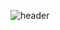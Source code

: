![header](https://capsule-render.vercel.app/api?type=Rect&height=200&text=modbus_project&fontSize=70&color=0:FFF,100:7C91FA&stroke=FFF&fontColor=FFF)